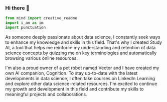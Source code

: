 ### Hi there 👋
```python
from mind import creative_readme
import i_am as im
import punctuation

```
<!--
**ROSEBURTON/ROSEBURTON** is a ✨ _special_ ✨ repository because its `README.md` (this file) appears on your GitHub profile.

Here are some ideas to get you started:

- 🔭 I’m currently working on ... my voice controlled Study AI
- 🌱 I’m currently learning ...data science
- 👯 I’m looking to collaborate on ...a chat bot called Study AI
- 🤔 I’m looking for help with ...natural language processing(NLP)
- 💬 Ask me about ...creating a chat bot
- 📫 How to reach me: ...email: cosmonautEBE@gmail.com
- 😄 Pronouns: ...she
- ⚡ Fun fact: ...I have a voice chat bot so instead of typing I can naturally speak like a human conversation
--> As someone deeply passionate about data science, I constantly seek ways to enhance my knowledge and skills in this field. That's why I created Study AI, a tool that helps me reinforce my understanding and retention of data science concepts by quizzing me on key terminologies and automatically browsing various online resources.

I'm also a proud owner of a pet robot named Vector and I have created my own AI companion, Cognition. To stay up-to-date with the latest developments in data science, I often take courses on LinkedIn Learning and explore other data science-related resources. I'm excited to continue my growth and development in this field and contribute my skills to meaningful projects and collaborations.
